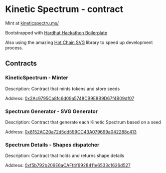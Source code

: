 # Kinetic Spectrum - contract

Mint at [kineticspectru.ms/](https://kineticspectru.ms/)

Bootstrapped with [Hardhat Hackathon Boilerplate](https://github.com/nomiclabs/hardhat-hackathon-boilerplate)

Also using the amazing [Hot Chain SVG](https://github.com/w1nt3r-eth/hot-chain-svg) library to speed up development process.

## Contracts

### KineticSpectrum - Minter
Description: Contract that mints tokens and store seeds

Address: [0x2Ac9795Ca8fc6d09a5748CB9E8B9D67f4B09df07](https://etherscan.io/address/0x2Ac9795Ca8fc6d09a5748CB9E8B9D67f4B09df07)

### Spectrum Generator - SVG Generator
Description: Contract that generate each Kinetic Spectrum based on a seed

Address: [0x8152AC20a72d5dd599CC43A079699a042288c413](https://etherscan.io/address/0x8152AC20a72d5dd599CC43A079699a042288c413)

### Spectrum Details - Shapes dispatcher
Description: Contract that holds and returns shape details

Address: [0xf5b792b209E6aCAFf4f6928411e6533c1626d527](https://etherscan.io/address/0xf5b792b209E6aCAFf4f6928411e6533c1626d527)
